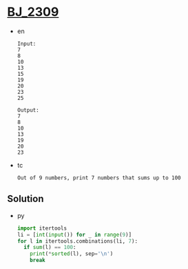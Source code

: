 # [BJ_2309](https://acmicpc.net/problem/2309)

* en

  ```en
  Input:
  7
  8
  10
  13
  15
  19
  20
  23
  25

  Output:
  7
  8
  10
  13
  19
  20
  23
  ```

* tc

  ```tc
  Out of 9 numbers, print 7 numbers that sums up to 100
  ```

## Solution

* py

  ```py
  import itertools
  li = [int(input()) for _ in range(9)]
  for l in itertools.combinations(li, 7):
    if sum(l) == 100:
      print(*sorted(l), sep='\n')
      break
  ```
